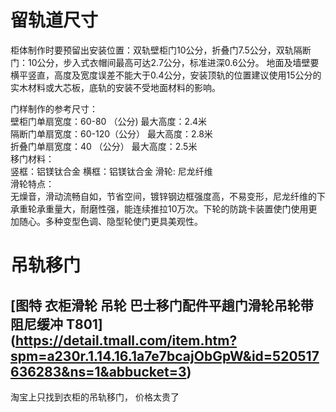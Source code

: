
# 留轨道尺寸
柜体制作时要预留出安装位置：双轨壁柜门10公分，折叠门7.5公分，双轨隔断门：10公分，步入式衣帽间最高可达2.7公分，标准进深0.6公分。
地面及墙壁要横平竖直，高度及宽度误差不能大于0.4公分，安装顶轨的位置建议使用15公分的实木材料或大芯板，底轨的安装不受地面材料的影响。

门样制作的参考尺寸：<br>壁柜门单扇宽度：60-80 （公分)  最大高度：2.4米<br>隔断门单扇宽度：60-120（公分） 最大高度：2.8米<br>折叠门单扇宽度：40    （公分） 最大高度：2.5米<br>移门材料：<br>竖框：铝镁钛合金    横框：铝镁钛合金   滑轮: 尼龙纤维<br>滑轮特点：<br>无燥音，滑动流畅自如，节省空间，镀锌钢边框强度高，不易变形，尼龙纤维的下承重轮承重量大，耐磨性强，能连续推拉10万次。下轮的防跳卡装置使门使用更加随心。多种变型色调、隐型轮使门更具美观性。</span>

# 吊轨移门
## [图特 衣柜滑轮 吊轮 巴士移门配件平趟门滑轮吊轮带阻尼缓冲 T801] (https://detail.tmall.com/item.htm?spm=a230r.1.14.16.1a7e7bcajObGpW&id=520517636283&ns=1&abbucket=3)
淘宝上只找到衣柜的吊轨移门， 价格太贵了

